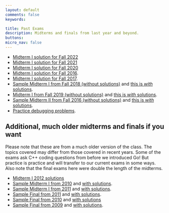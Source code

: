 ```yaml
---
layout: default
comments: false
keywords:

title: Past Exams
description: Midterms and finals from last year and beyond.
buttons:
micro_nav: false
---
```


- [Midterm I solution for Fall 2022](https://drive.google.com/file/d/1vOjOpMc8jito3rr7OoZRCNI9ilLM4lle/view?usp=sharing)
- [Midterm I solution for Fall 2021](https://www.synergylabs.org/courses/15-440/assignments/Midterm1-Fall2021-solutions.pdf)
- [Midterm I solution for Fall 2020](../assets/midterm1_2020.pdf)
- [Midterm I solution for Fall 2016](http://www.cs.cmu.edu/~srini/15-440/lectures/midterm-Fall2016-solve.pdf).
- [Midterm I solution for Fall 2017](https://www.cs.cmu.edu/~dberger1/15-440-fall17/midterm-f2017.pdf).
- [Sample Midterm I from Fall 2018 (without solutions)](https://www.synergylabs.org/courses/15-440/assignments/Fall2018-Midterm-I-noAnswers.pdf) and [this is *with* solutions](https://www.synergylabs.org/courses/15-440/assignments/Fall2018-Midterm-I-WithSolutions.pdf).
- [Midterm I from Fall 2019 (without solutions)](https://www.synergylabs.org/courses/15-440/assignments/Fall2019-Midterm-I-noAnswers.pdf) and [this is *with* solutions](https://www.synergylabs.org/courses/15-440/assignments/Fall2019-Midterm-I-WithSolutions.pdf).
- [Sample Midterm II from Fall 2016 (without solutions)](https://www.synergylabs.org/courses/15-440/assignments/Fall2016-Midterm-II-noAnswers.pdf) and [this is *with* solutions](https://www.synergylabs.org/courses/15-440/assignments/Fall2016-Midterm-II-WithSolutions.pdf).
- [Practice debugging problems](http://www.cs.cmu.edu/afs/cs.cmu.edu/academic/class/15440-f12/code/bugs/bugs.tar).

## Additional, much older midterms and finals if you want

Please note that these are from a much older version of the class. The topics covered may differ from those covered in recent years. Some of the exams ask C++ coding questions from before we introduced Go! But practice is practice and will transfer to our current exams in some ways. Also note that the final exams here were double the length of the midterms.

- [Midterm I 2012 solutions](http://www.cs.cmu.edu/~dga/15-440/F12/midterm2012-solve.pdf)
- [Sample Midterm I from 2010](http://www.cs.cmu.edu/~dga/15-440/F12/midterm2010_noans.pdf) and [with solutions](http://www.cs.cmu.edu/~dga/15-440/F12/midterm2010_solve.pdf).
- [Sample Midterm I from 2011](http://www.cs.cmu.edu/~dga/15-440/F12/midterm2011_noans.pdf) and [with solutions](http://www.cs.cmu.edu/~dga/15-440/F12/midterm2011_solve.pdf).
- [Sample Final from 2011](http://www.cs.cmu.edu/~dga/15-440/F12/final2011.pdf) and [with solutions](http://www.cs.cmu.edu/~dga/15-440/F12/final2011-solve.pdf).
- [Sample Final from 2010](http://www.cs.cmu.edu/~dga/15-440/F12/final2010.pdf) and [with solutions](http://www.cs.cmu.edu/~dga/15-440/F12/final2010-solve.pdf)
- [Sample Final from 2009](http://www.cs.cmu.edu/~dga/15-440/F12/final2009.pdf) and [with solutions](http://www.cs.cmu.edu/~dga/15-440/F12/final2009-solve.pdf).
